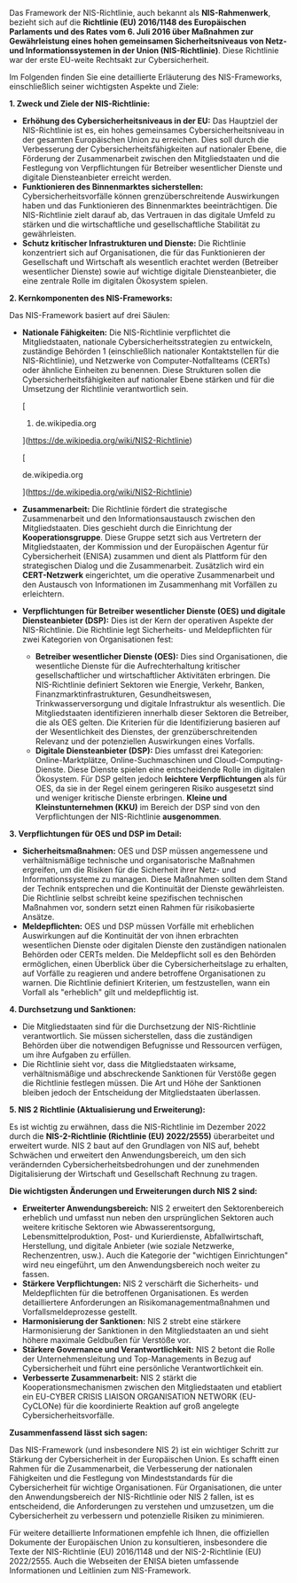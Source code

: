 Das Framework der NIS-Richtlinie, auch bekannt als **NIS-Rahmenwerk**, bezieht sich auf die **Richtlinie (EU) 2016/1148 des Europäischen Parlaments und des Rates vom 6. Juli 2016 über Maßnahmen zur Gewährleistung eines hohen gemeinsamen Sicherheitsniveaus von Netz- und Informationssystemen in der Union (NIS-Richtlinie)**. Diese Richtlinie war der erste EU-weite Rechtsakt zur Cybersicherheit.

Im Folgenden finden Sie eine detaillierte Erläuterung des NIS-Frameworks, einschließlich seiner wichtigsten Aspekte und Ziele:

**1. Zweck und Ziele der NIS-Richtlinie:**

- **Erhöhung des Cybersicherheitsniveaus in der EU:** Das Hauptziel der NIS-Richtlinie ist es, ein hohes gemeinsames Cybersicherheitsniveau in der gesamten Europäischen Union zu erreichen. Dies soll durch die Verbesserung der Cybersicherheitsfähigkeiten auf nationaler Ebene, die Förderung der Zusammenarbeit zwischen den Mitgliedstaaten und die Festlegung von Verpflichtungen für Betreiber wesentlicher Dienste und digitale Diensteanbieter erreicht werden.
- **Funktionieren des Binnenmarktes sicherstellen:** Cybersicherheitsvorfälle können grenzüberschreitende Auswirkungen haben und das Funktionieren des Binnenmarktes beeinträchtigen. Die NIS-Richtlinie zielt darauf ab, das Vertrauen in das digitale Umfeld zu stärken und die wirtschaftliche und gesellschaftliche Stabilität zu gewährleisten.
- **Schutz kritischer Infrastrukturen und Dienste:** Die Richtlinie konzentriert sich auf Organisationen, die für das Funktionieren der Gesellschaft und Wirtschaft als wesentlich erachtet werden (Betreiber wesentlicher Dienste) sowie auf wichtige digitale Diensteanbieter, die eine zentrale Rolle im digitalen Ökosystem spielen.

**2. Kernkomponenten des NIS-Frameworks:**

Das NIS-Framework basiert auf drei Säulen:

- **Nationale Fähigkeiten:** Die NIS-Richtlinie verpflichtet die Mitgliedstaaten, nationale Cybersicherheitsstrategien zu entwickeln, zuständige Behörden 1 (einschließlich nationaler Kontaktstellen für die NIS-Richtlinie), und Netzwerke von Computer-Notfallteams (CERTs) oder ähnliche Einheiten zu benennen. Diese Strukturen sollen die Cybersicherheitsfähigkeiten auf nationaler Ebene stärken und für die Umsetzung der Richtlinie verantwortlich sein.  
    
    [
    
    1. de.wikipedia.org
    
    ](https://de.wikipedia.org/wiki/NIS2-Richtlinie)
    
    [
    
    de.wikipedia.org
    
    ](https://de.wikipedia.org/wiki/NIS2-Richtlinie)
    
- **Zusammenarbeit:** Die Richtlinie fördert die strategische Zusammenarbeit und den Informationsaustausch zwischen den Mitgliedstaaten. Dies geschieht durch die Einrichtung der **Kooperationsgruppe**. Diese Gruppe setzt sich aus Vertretern der Mitgliedstaaten, der Kommission und der Europäischen Agentur für Cybersicherheit (ENISA) zusammen und dient als Plattform für den strategischen Dialog und die Zusammenarbeit. Zusätzlich wird ein **CERT-Netzwerk** eingerichtet, um die operative Zusammenarbeit und den Austausch von Informationen im Zusammenhang mit Vorfällen zu erleichtern.
    
- **Verpflichtungen für Betreiber wesentlicher Dienste (OES) und digitale Diensteanbieter (DSP):** Dies ist der Kern der operativen Aspekte der NIS-Richtlinie. Die Richtlinie legt Sicherheits- und Meldepflichten für zwei Kategorien von Organisationen fest:
    
    - **Betreiber wesentlicher Dienste (OES):** Dies sind Organisationen, die wesentliche Dienste für die Aufrechterhaltung kritischer gesellschaftlicher und wirtschaftlicher Aktivitäten erbringen. Die NIS-Richtlinie definiert Sektoren wie Energie, Verkehr, Banken, Finanzmarktinfrastrukturen, Gesundheitswesen, Trinkwasserversorgung und digitale Infrastruktur als wesentlich. Die Mitgliedstaaten identifizieren innerhalb dieser Sektoren die Betreiber, die als OES gelten. Die Kriterien für die Identifizierung basieren auf der Wesentlichkeit des Dienstes, der grenzüberschreitenden Relevanz und der potenziellen Auswirkungen eines Vorfalls.
    - **Digitale Diensteanbieter (DSP):** Dies umfasst drei Kategorien: Online-Marktplätze, Online-Suchmaschinen und Cloud-Computing-Dienste. Diese Dienste spielen eine entscheidende Rolle im digitalen Ökosystem. Für DSP gelten jedoch **leichtere Verpflichtungen** als für OES, da sie in der Regel einem geringeren Risiko ausgesetzt sind und weniger kritische Dienste erbringen. **Kleine und Kleinstunternehmen (KKU)** im Bereich der DSP sind von den Verpflichtungen der NIS-Richtlinie **ausgenommen**.

**3. Verpflichtungen für OES und DSP im Detail:**

- **Sicherheitsmaßnahmen:** OES und DSP müssen angemessene und verhältnismäßige technische und organisatorische Maßnahmen ergreifen, um die Risiken für die Sicherheit ihrer Netz- und Informationssysteme zu managen. Diese Maßnahmen sollten dem Stand der Technik entsprechen und die Kontinuität der Dienste gewährleisten. Die Richtlinie selbst schreibt keine spezifischen technischen Maßnahmen vor, sondern setzt einen Rahmen für risikobasierte Ansätze.
- **Meldepflichten:** OES und DSP müssen Vorfälle mit erheblichen Auswirkungen auf die Kontinuität der von ihnen erbrachten wesentlichen Dienste oder digitalen Dienste den zuständigen nationalen Behörden oder CERTs melden. Die Meldepflicht soll es den Behörden ermöglichen, einen Überblick über die Cybersicherheitslage zu erhalten, auf Vorfälle zu reagieren und andere betroffene Organisationen zu warnen. Die Richtlinie definiert Kriterien, um festzustellen, wann ein Vorfall als "erheblich" gilt und meldepflichtig ist.

**4. Durchsetzung und Sanktionen:**

- Die Mitgliedstaaten sind für die Durchsetzung der NIS-Richtlinie verantwortlich. Sie müssen sicherstellen, dass die zuständigen Behörden über die notwendigen Befugnisse und Ressourcen verfügen, um ihre Aufgaben zu erfüllen.
- Die Richtlinie sieht vor, dass die Mitgliedstaaten wirksame, verhältnismäßige und abschreckende Sanktionen für Verstöße gegen die Richtlinie festlegen müssen. Die Art und Höhe der Sanktionen bleiben jedoch der Entscheidung der Mitgliedstaaten überlassen.

**5. NIS 2 Richtlinie (Aktualisierung und Erweiterung):**

Es ist wichtig zu erwähnen, dass die NIS-Richtlinie im Dezember 2022 durch die **NIS-2-Richtlinie (Richtlinie (EU) 2022/2555)** überarbeitet und erweitert wurde. NIS 2 baut auf den Grundlagen von NIS auf, behebt Schwächen und erweitert den Anwendungsbereich, um den sich verändernden Cybersicherheitsbedrohungen und der zunehmenden Digitalisierung der Wirtschaft und Gesellschaft Rechnung zu tragen.

**Die wichtigsten Änderungen und Erweiterungen durch NIS 2 sind:**

- **Erweiterter Anwendungsbereich:** NIS 2 erweitert den Sektorenbereich erheblich und umfasst nun neben den ursprünglichen Sektoren auch weitere kritische Sektoren wie Abwasserentsorgung, Lebensmittelproduktion, Post- und Kurierdienste, Abfallwirtschaft, Herstellung, und digitale Anbieter (wie soziale Netzwerke, Rechenzentren, usw.). Auch die Kategorie der "wichtigen Einrichtungen" wird neu eingeführt, um den Anwendungsbereich noch weiter zu fassen.
- **Stärkere Verpflichtungen:** NIS 2 verschärft die Sicherheits- und Meldepflichten für die betroffenen Organisationen. Es werden detailliertere Anforderungen an Risikomanagementmaßnahmen und Vorfallsmeldeprozesse gestellt.
- **Harmonisierung der Sanktionen:** NIS 2 strebt eine stärkere Harmonisierung der Sanktionen in den Mitgliedstaaten an und sieht höhere maximale Geldbußen für Verstöße vor.
- **Stärkere Governance und Verantwortlichkeit:** NIS 2 betont die Rolle der Unternehmensleitung und Top-Managements in Bezug auf Cybersicherheit und führt eine persönliche Verantwortlichkeit ein.
- **Verbesserte Zusammenarbeit:** NIS 2 stärkt die Kooperationsmechanismen zwischen den Mitgliedstaaten und etabliert ein EU-CYBER CRISIS LIAISON ORGANISATION NETWORK (EU-CyCLONe) für die koordinierte Reaktion auf groß angelegte Cybersicherheitsvorfälle.

**Zusammenfassend lässt sich sagen:**

Das NIS-Framework (und insbesondere NIS 2) ist ein wichtiger Schritt zur Stärkung der Cybersicherheit in der Europäischen Union. Es schafft einen Rahmen für die Zusammenarbeit, die Verbesserung der nationalen Fähigkeiten und die Festlegung von Mindeststandards für die Cybersicherheit für wichtige Organisationen. Für Organisationen, die unter den Anwendungsbereich der NIS-Richtlinie oder NIS 2 fallen, ist es entscheidend, die Anforderungen zu verstehen und umzusetzen, um die Cybersicherheit zu verbessern und potenzielle Risiken zu minimieren.

Für weitere detaillierte Informationen empfehle ich Ihnen, die offiziellen Dokumente der Europäischen Union zu konsultieren, insbesondere die Texte der NIS-Richtlinie (EU) 2016/1148 und der NIS-2-Richtlinie (EU) 2022/2555. Auch die Webseiten der ENISA bieten umfassende Informationen und Leitlinien zum NIS-Framework.